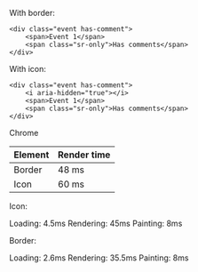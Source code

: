 With border:

    <div class="event has-comment">
        <span>Event 1</span>
        <span class="sr-only">Has comments</span>
    </div>
    
With icon:

    <div class="event has-comment">
        <i aria-hidden="true"></i>
        <span>Event 1</span>
        <span class="sr-only">Has comments</span>
    </div>

Chrome 

| Element | Render time  |
| ------- | ------------ |
| Border  |     48 ms    |
|   Icon  |     60 ms    |

Icon:

Loading: 4.5ms
Rendering: 45ms
Painting: 8ms

Border:

Loading: 2.6ms
Rendering: 35.5ms
Painting: 8ms
